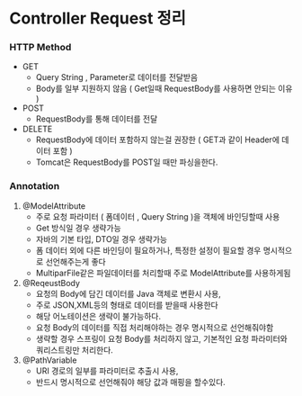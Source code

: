 # Controller Request 정리

### HTTP Method
- GET
  - Query String , Parameter로 데이터를 전달받음
  - Body를 일부 지원하지 않음 ( Get일때 RequestBody를 사용하면 안되는 이유 )
- POST
  - RequestBody를 통해 데이터를 전달
- DELETE
  - RequestBody에 데이터 포함하지 않는걸 권장한 ( GET과 같이 Header에 데이터 포함 )
  - Tomcat은 RequestBody를 POST일 때만 파싱을한다.



### Annotation

1. @ModelAttribute
   - 주로 요청 파라미터 ( 폼데이터 , Query String )을 객체에 바인딩할때 사용
   - Get 방식일 경우 생략가능
   - 자바의 기본 타입, DTO일 경우 생략가능
   - 폼 데이터 외에 다른 바인딩이 필요하거나, 특정한 설정이 필요할 경우 명시적으로 선언해주는게 좋다
   - MultiparFile같은 파일데이터를 처리할때 주로 ModelAttribute를 사용하게됨
2. @ReqeustBody
   - 요청의 Body에 담긴 데이터를 Java 객체로 변환시 사용,
   - 주로 JSON,XML등의 형태로 데이터를 받을때 사용한다
   - 해당 어노테이션은 생략이 불가능하다.
   - 요청 Body의 데이터를 직접 처리해야하는 경우 명시적으로 선언해줘야함
   - 생략할 경우 스프링이 요청 Body를 처리하지 않고, 기본적인 요청 파라미터와 쿼리스트링만 처리한다.
3. @PathVariable
   - URI 경로의 일부를 파라미터로 추출시 사용,
   - 반드시 명시적으로 선언해줘야 해당 값과 매핑을 할수있다.